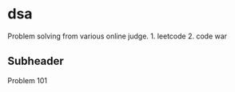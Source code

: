 # dsa

Problem solving from various online judge. 1. leetcode 2. code war

## Subheader

Problem 101
